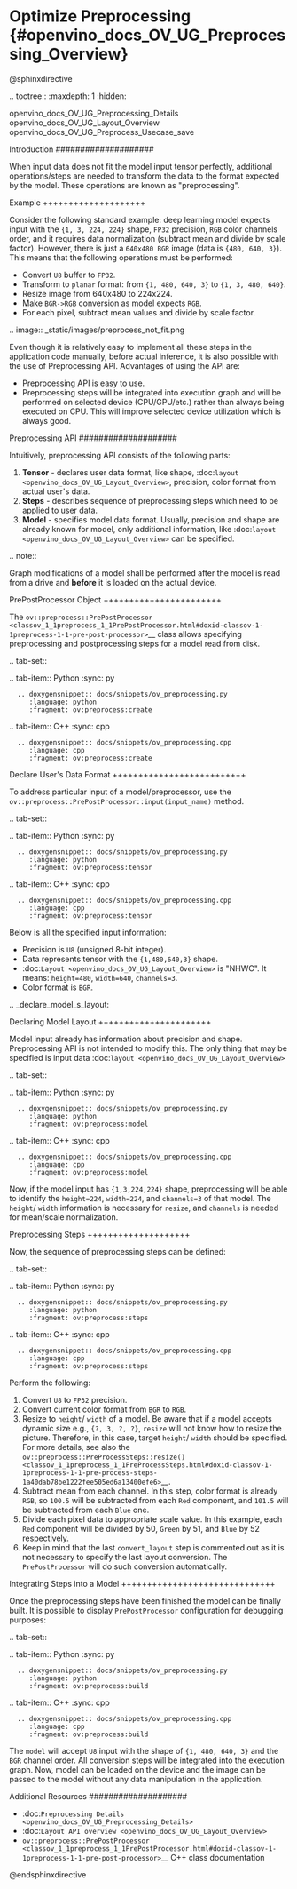 # Optimize Preprocessing {#openvino_docs_OV_UG_Preprocessing_Overview}

@sphinxdirective

.. toctree::
   :maxdepth: 1
   :hidden:

   openvino_docs_OV_UG_Preprocessing_Details
   openvino_docs_OV_UG_Layout_Overview
   openvino_docs_OV_UG_Preprocess_Usecase_save


Introduction
####################

When input data does not fit the model input tensor perfectly, additional operations/steps are needed to transform the data to the format expected by the model. These operations are known as "preprocessing".

Example
++++++++++++++++++++

Consider the following standard example: deep learning model expects input with the ``{1, 3, 224, 224}`` shape, ``FP32`` precision, ``RGB`` color channels order, and it requires data normalization (subtract mean and divide by scale factor). However, there is just a ``640x480 BGR`` image (data is ``{480, 640, 3}``). This means that the following operations must be performed:

* Convert ``U8`` buffer to ``FP32``.
* Transform to ``planar`` format: from ``{1, 480, 640, 3}`` to ``{1, 3, 480, 640}``.
* Resize image from 640x480 to 224x224.
* Make ``BGR->RGB`` conversion as model expects ``RGB``.
* For each pixel, subtract mean values and divide by scale factor.


.. image:: _static/images/preprocess_not_fit.png


Even though it is relatively easy to implement all these steps in the application code manually, before actual inference, it is also possible with the use of Preprocessing API. Advantages of using the API are:

* Preprocessing API is easy to use.
* Preprocessing steps will be integrated into execution graph and will be performed on selected device (CPU/GPU/etc.) rather than always being executed on CPU. This will improve selected device utilization which is always good.

Preprocessing API
####################

Intuitively, preprocessing API consists of the following parts:

1. **Tensor** - declares user data format, like shape, :doc:`layout <openvino_docs_OV_UG_Layout_Overview>`, precision, color format from actual user's data.
2. **Steps** - describes sequence of preprocessing steps which need to be applied to user data.
3. **Model** - specifies model data format. Usually, precision and shape are already known for model, only additional information, like :doc:`layout <openvino_docs_OV_UG_Layout_Overview>` can be specified.

.. note::

   Graph modifications of a model shall be performed after the model is read from a drive and **before** it is loaded on the actual device.

PrePostProcessor Object
+++++++++++++++++++++++

The `ov::preprocess::PrePostProcessor <classov_1_1preprocess_1_1PrePostProcessor.html#doxid-classov-1-1preprocess-1-1-pre-post-processor>`__ class allows specifying preprocessing and postprocessing steps for a model read from disk.

.. tab-set::

   .. tab-item:: Python
      :sync: py

      .. doxygensnippet:: docs/snippets/ov_preprocessing.py
         :language: python
         :fragment: ov:preprocess:create

   .. tab-item:: C++
      :sync: cpp

      .. doxygensnippet:: docs/snippets/ov_preprocessing.cpp
         :language: cpp
         :fragment: ov:preprocess:create


Declare User's Data Format
++++++++++++++++++++++++++

To address particular input of a model/preprocessor, use the ``ov::preprocess::PrePostProcessor::input(input_name)`` method.


.. tab-set::

   .. tab-item:: Python
      :sync: py

      .. doxygensnippet:: docs/snippets/ov_preprocessing.py
         :language: python
         :fragment: ov:preprocess:tensor

   .. tab-item:: C++
      :sync: cpp

      .. doxygensnippet:: docs/snippets/ov_preprocessing.cpp
         :language: cpp
         :fragment: ov:preprocess:tensor


Below is all the specified input information:

* Precision is ``U8`` (unsigned 8-bit integer).
* Data represents tensor with the ``{1,480,640,3}`` shape.
* :doc:`Layout <openvino_docs_OV_UG_Layout_Overview>` is "NHWC". It means: ``height=480``, ``width=640``, ``channels=3``.
* Color format is ``BGR``.


.. _declare_model_s_layout:

Declaring Model Layout
++++++++++++++++++++++

Model input already has information about precision and shape. Preprocessing API is not intended to modify this. The only thing that may be specified is input data :doc:`layout <openvino_docs_OV_UG_Layout_Overview>`


.. tab-set::

   .. tab-item:: Python
      :sync: py

      .. doxygensnippet:: docs/snippets/ov_preprocessing.py
         :language: python
         :fragment: ov:preprocess:model

   .. tab-item:: C++
      :sync: cpp

      .. doxygensnippet:: docs/snippets/ov_preprocessing.cpp
         :language: cpp
         :fragment: ov:preprocess:model


Now, if the model input has ``{1,3,224,224}`` shape, preprocessing will be able to identify the ``height=224``, ``width=224``, and ``channels=3`` of that model. The ``height``/ ``width`` information is necessary for ``resize``, and ``channels`` is needed for mean/scale normalization.

Preprocessing Steps
++++++++++++++++++++

Now, the sequence of preprocessing steps can be defined:


.. tab-set::

   .. tab-item:: Python
      :sync: py

      .. doxygensnippet:: docs/snippets/ov_preprocessing.py
         :language: python
         :fragment: ov:preprocess:steps

   .. tab-item:: C++
      :sync: cpp

      .. doxygensnippet:: docs/snippets/ov_preprocessing.cpp
         :language: cpp
         :fragment: ov:preprocess:steps


Perform the following:

1. Convert ``U8`` to ``FP32`` precision.
2. Convert current color format from ``BGR`` to ``RGB``.
3. Resize to ``height``/ ``width`` of a model. Be aware that if a model accepts dynamic size e.g., ``{?, 3, ?, ?}``, ``resize`` will not know how to resize the picture. Therefore, in this case, target ``height``/ ``width`` should be specified. For more details, see also the `ov::preprocess::PreProcessSteps::resize() <classov_1_1preprocess_1_1PreProcessSteps.html#doxid-classov-1-1preprocess-1-1-pre-process-steps-1a40dab78be1222fee505ed6a13400efe6>`__.
4. Subtract mean from each channel. In this step, color format is already ``RGB``, so ``100.5`` will be subtracted from each ``Red`` component, and ``101.5`` will be subtracted from each ``Blue`` one.
5. Divide each pixel data to appropriate scale value. In this example, each ``Red`` component will be divided by 50, ``Green`` by 51, and ``Blue`` by 52 respectively.
6. Keep in mind that the last ``convert_layout`` step is commented out as it is not necessary to specify the last layout conversion. The ``PrePostProcessor`` will do such conversion automatically.

Integrating Steps into a Model
++++++++++++++++++++++++++++++

Once the preprocessing steps have been finished the model can be finally built. It is possible to display ``PrePostProcessor`` configuration for debugging purposes:


.. tab-set::

   .. tab-item:: Python
      :sync: py

      .. doxygensnippet:: docs/snippets/ov_preprocessing.py
         :language: python
         :fragment: ov:preprocess:build

   .. tab-item:: C++
      :sync: cpp

      .. doxygensnippet:: docs/snippets/ov_preprocessing.cpp
         :language: cpp
         :fragment: ov:preprocess:build


The ``model`` will accept ``U8`` input with the shape of ``{1, 480, 640, 3}`` and the ``BGR`` channel order. All conversion steps will be integrated into the execution graph. Now, model can be loaded on the device and the image can be passed to the model without any data manipulation in the application.


Additional Resources
####################

* :doc:`Preprocessing Details <openvino_docs_OV_UG_Preprocessing_Details>`
* :doc:`Layout API overview <openvino_docs_OV_UG_Layout_Overview>`
* `ov::preprocess::PrePostProcessor <classov_1_1preprocess_1_1PrePostProcessor.html#doxid-classov-1-1preprocess-1-1-pre-post-processor>`__ C++ class documentation

@endsphinxdirective
